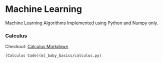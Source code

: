 # Machine Learning 
Machine Learning Algorithms Implemented using Python and Numpy only.

### Calculus
Checkout:
    [Calculus Markdown](ml_baby_basics/calculus.md)

    [Calculus Code](ml_baby_basics/calculus.py)

